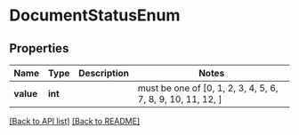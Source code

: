 # DocumentStatusEnum


## Properties
Name | Type | Description | Notes
------------ | ------------- | ------------- | -------------
**value** | **int** |  |  must be one of [0, 1, 2, 3, 4, 5, 6, 7, 8, 9, 10, 11, 12, ]

[[Back to API list]](../README.md#documentation-for-api-endpoints) [[Back to README]](../README.md)


